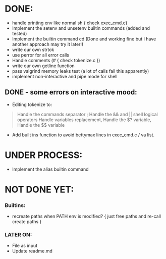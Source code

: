 # DONE:
- handle printing env like normal sh { check exec_cmd.c}
- Implement the setenv and unsetenv builtin commands (added and tested)
- Implement the builtin command cd (Done and working fine but I have another approach may try it later!)
- write our own strtok
- use perror for all error calls 
- Handle comments (# { check tokenize.c })
- write our own getline function
- pass valgrind memory leaks test (a lot of calls fail this apparently)
- implement non-interactive and pipe mode for shell

## DONE - some errors on interactive mood:

* Editing tokenize to: <!-- HIBA -->
> Handle the commands separator ;
> Handle the && and || shell logical operators
> Handle variables replacement, Handle the $? variable, Handle the $$ variable

- Add built ins function to avoid bettymax lines in exec_cmd.c / va list. <!-- HIBA -->

# UNDER PROCESS:
- Implement the alias builtin command <!-- Daniel -->

# NOT DONE YET:

### Builtins:
+ recreate paths when PATH env is modified? { just free paths and re-call create paths }

### LATER ON:
* File as input
* Update readme.md <!-- HIBA -->
